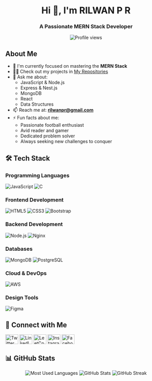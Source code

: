 <h1 align="center">Hi 👋, I'm RILWAN P R</h1>
<h3 align="center">A Passionate MERN Stack Developer</h3>

<div align="center">
  <img src="https://komarev.com/ghpvc/?username=rilwan-p-r&label=Profile%20views&color=0e75b6&style=flat" alt="Profile views" />
</div>

## About Me

- 🔭 I'm currently focused on mastering the **MERN Stack**
- 👨‍💻 Check out my projects in [My Repositories](https://github.com/rilwan-p-r?tab=repositories)
- 💬 Ask me about:
  - JavaScript & Node.js
  - Express & Nest.js
  - MongoDB
  - React
  - Data Structures
- 📫 Reach me at: **rilwanpr@gmail.com**
- ⚡ Fun facts about me: 
  - Passionate football enthusiast
  - Avid reader and gamer
  - Dedicated problem solver
  - Always seeking new challenges to conquer

## 🛠️ Tech Stack

### Programming Languages
![JavaScript](https://img.shields.io/badge/JavaScript-323330?style=for-the-badge&logo=javascript&logoColor=F7DF1E)
![C](https://img.shields.io/badge/C-317823?style=for-the-badge&logo=C%20&logoColor=white)

### Frontend Development
![HTML5](https://img.shields.io/badge/HTML5-E34F26?style=for-the-badge&logo=html5&logoColor=white)
![CSS3](https://img.shields.io/badge/CSS3-1572B6?style=for-the-badge&logo=css3&logoColor=white)
![Bootstrap](https://img.shields.io/badge/Bootstrap-563D7C?style=for-the-badge&logo=bootstrap&logoColor=white)

### Backend Development
![Node.js](https://img.shields.io/badge/Node.js-43853D?style=for-the-badge&logo=node.js&logoColor=white)
![Nginx](https://img.shields.io/badge/Nginx-009900?style=for-the-badge&logo=nginx&logoColor=white)

### Databases
![MongoDB](https://img.shields.io/badge/MongoDB-4EA94B?style=for-the-badge&logo=mongodb&logoColor=white)
![PostgreSQL](https://img.shields.io/badge/PostgreSQL-316192?style=for-the-badge&logo=postgresql&logoColor=white)

### Cloud & DevOps
![AWS](https://img.shields.io/badge/AWS-232F3E?style=for-the-badge&logo=amazon-aws&logoColor=white)

### Design Tools
![Figma](https://img.shields.io/badge/figma-000000?style=for-the-badge&logo=figma&logoColor=white)

## 🤝 Connect with Me

<p align="left">
<a href="https://x.com/Rilwan78532026" target="_blank"><img align="center" src="https://raw.githubusercontent.com/rahuldkjain/github-profile-readme-generator/master/src/images/icons/Social/twitter.svg" alt="Twitter" height="30" width="40" /></a>
<a href="https://www.linkedin.com/in/rilwan-p-r/" target="_blank"><img align="center" src="https://raw.githubusercontent.com/rahuldkjain/github-profile-readme-generator/master/src/images/icons/Social/linked-in-alt.svg" alt="LinkedIn" height="30" width="40" /></a>
<a href="https://leetcode.com/u/rilwanpr/" target="_blank"><img align="center" src="https://raw.githubusercontent.com/rahuldkjain/github-profile-readme-generator/master/src/images/icons/Social/leet-code.svg" alt="LeetCode" height="30" width="40" /></a>
<a href="https://www.instagram.com/rilwa.n__/" target="_blank"><img align="center" src="https://raw.githubusercontent.com/rahuldkjain/github-profile-readme-generator/master/src/images/icons/Social/instagram.svg" alt="Instagram" height="30" width="40" /></a>
<a href="https://www.facebook.com/profile.php?id=100008851752041" target="_blank"><img align="center" src="https://raw.githubusercontent.com/rahuldkjain/github-profile-readme-generator/master/src/images/icons/Social/facebook.svg" alt="Facebook" height="30" width="40" /></a>
</p>

## 📊 GitHub Stats

<div align="center">
  <img src="https://github-readme-stats.vercel.app/api/top-langs?username=rilwan-p-r&show_icons=true&locale=en&layout=compact" alt="Most Used Languages" />
  <img src="https://github-readme-stats.vercel.app/api?username=rilwan-p-r&show_icons=true&locale=en" alt="GitHub Stats" />
  <img src="https://github-readme-streak-stats.herokuapp.com/?user=rilwan-p-r" alt="GitHub Streak" />
</div>
